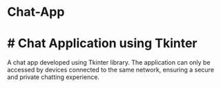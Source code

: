 # Chat-App

# # Chat Application using Tkinter
A chat app developed using Tkinter library. The application can only be accessed by devices connected to the same network, ensuring a secure and private chatting experience.
